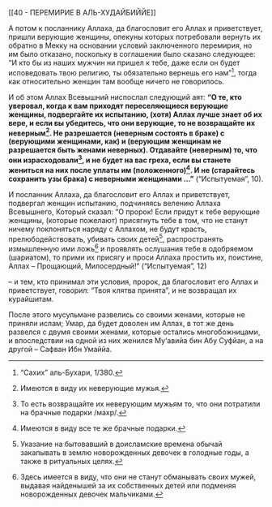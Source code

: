 [[40 - ПЕРЕМИРИЕ В АЛЬ-ХУДАЙБИЙЙЕ]]

А потом к посланнику Аллаха, да благословит его Аллах и приветствует, пришли верующие женщины, опекуны которых потребовали вернуть их обратно в Мекку на основании условий заключенного перемирия, но им было отказано, поскольку в соглашении было сказано следующее: “И кто бы из наших мужчин ни пришел к тебе, даже если он будет исповедовать твою религию, ты обязательно вернешь его нам”[^1], тогда как относительно женщин там вообще ничего не говорилось.

И об этом Аллах Всевышний ниспослал следующий аят: **“О те, кто уверовал, когда к вам приходят переселяющиеся верующие женщины, подвергайте их испытанию, (хотя) Аллах лучше знает об их вере, и если вы убедитесь, что они верующие, то не возвращайте их неверным[^2]. Не разрешается (неверным состоять в браке) с (верующими женщинами, как) и (верующим женщинам не разрешается быть женами неверных). Отдавайте (неверным) то, что они израсходовали[^3], и не будет на вас греха, если вы станете жениться на них после уплаты им (положенного)[^4]. И не (старайтесь сохранить узы брака) с неверными женщинами …”** (“Испытуемая”, 10).

И посланник Аллаха, да благословит его Аллах и приветствует, подвергал женщин испытанию, подчиняясь велению Аллаха Всевышнего, Который сказал: “О пророк! Если придут к тебе верующие женщины, (которые пожелают) присягнуть тебе в том, что не станут ничему поклоняться наряду с Аллахом, не будут красть, прелюбодействовать, убивать своих детей[^5], распространять измышленную ими ложь[^6] и проявлять ослушания тебе в одобряемом (шариатом), то прими их присягу и проси Аллаха простить их, поистине, Аллах – Прощающий, Милосердный!” (“Испытуемая”, 12)

– и тем, кто принимал эти условия, пророк, да благословит его Аллах и приветствует, говорил: “Твоя клятва принята”, и не возвращал их курайшитам.

После этого мусульмане развелись со своими женами, которые не приняли ислам; Умар, да будет доволен им Аллах, в тот же день развелся с двумя своими женами, которые остались многобожницами, и впоследствии на одной из них женился Му‘авийа бин Абу Суфйан, а на другой – Сафван Ибн Умаййа.

[^1]: “Сахих” аль-Бухари, 1/380.

[^2]: Имеются в виду их неверующие мужья.

[^3]: То есть возвращайте их неверующим мужьям то, что они потратили на брачные подарки /махр/.

[^4]: Имеются в виду все те же брачные подарки.

[^5]: Указание на бытовавший в доисламские времена обычай закапывать в землю новорожденных девочек в голодные годы, а также в ритуальных целях.

[^6]: Здесь имеется в виду, что они не станут обманывать своих мужей, выдавая найденышей за их собственных детей или подменяя новорожденных девочек мальчиками.

